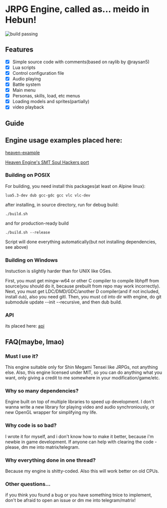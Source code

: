 # JRPG Engine, called as... meido in Hebun!

![build passing](https://github.com/quantumde1/heaven-engine/actions/workflows/main.yml/badge.svg?event=push)

## Features

- [x] Simple source code with comments(based on raylib by @raysan5)
- [x] Lua scripts
- [x] Control configuration file
- [x] Audio playing
- [x] Battle system
- [x] Main menu
- [x] Personas, skills, load, etc menus
- [x] Loading models and sprites(partially)
- [x] video playback

## Guide

## Engine usage examples placed here:

[heaven-example](https://github.com/quantumde1/heaven-example)

[Heaven Engine's SMT Soul Hackers port](https://github.com/quantumde1/heaven-soul-hackers)

### Building on POSIX

For building, you need install this packages(at least on Alpine linux):
```
lua5.3-dev dub gcc-gdc gcc vlc vlc-dev
```
after installing, in source directory, run for debug build:
```
./build.sh
```
and for production-ready build
```
./build.sh --release
```
Script will done everything automatically(but not installing dependencies, see above)

### Building on Windows

Instuction is slightly harder than for UNIX like OSes.

First, you must get mingw-w64 or other C compiler to compile libhpff from source(you should do it, because prebuilt from repo may work incorrectly).
Next, you must get LDC/DMD/GDC/another D compiler(and if not included, install ```dub```), also you need gitl. Then, you must cd into dir with engine, do git submodule update --init --recursive, and then dub build.

### API
its placed here:
[api](https://github.com/quantumde1/heaven-example/blob/main/documentation/lua_api.md)

## FAQ(maybe, lmao)

### Must I use it?

This engine suitable only for Shin Megami Tensei like JRPGs, not anything else. Also, this engine licensed under MIT, so you can do anything what you want, only giving a credit to me somewhere in your modification/game/etc.

### Why so many dependencies?

Engine built on top of multiple libraries to speed up development. I don't wanna write a new library for playing video and audio synchroniously, or new OpenGL wrapper for simplifying my life.

### Why code is so bad?

I wrote it for myself, and i don't know how to make it better, because i'm newbie in game development. If anyone can help with clearing the code - please, dm me into matrix/telegram.

### Why everything done in one thread?

Because my engine is shitty-coded. Also this will work better on old CPUs.

### Other questions...

if you think you found a bug or you have something tnice to implement, don't be afraid to open an issue or dm me into telegram/matrix!
